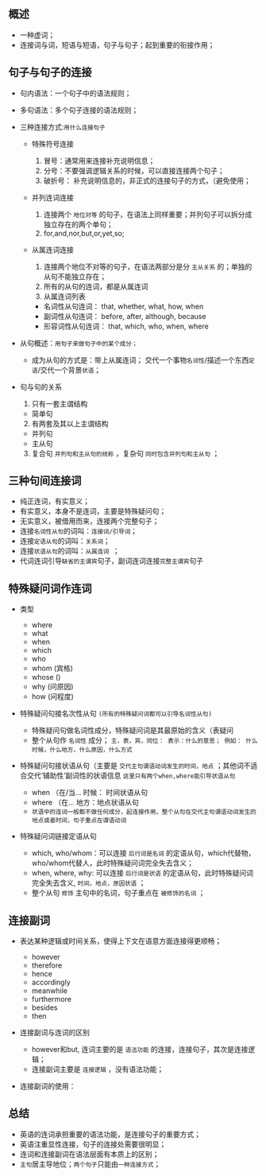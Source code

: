 ## 概述

* 一种虚词；
* 连接词与词，短语与短语，句子与句子；起到重要的衔接作用；

## 句子与句子的连接

* 句内语法：一个句子中的语法规则；
* 多句语法：多个句子连接的语法规则；

* 三种连接方式:`用什么连接句子`
  + 特殊符号连接
    1. 冒号：通常用来连接补充说明信息；
    2. 分号：不要强调逻辑关系的时候，可以直接连接两个句子；
    3. 破折号： 补充说明信息的，非正式的连接句子的方式，（避免使用；

  + 并列连词连接
    1. 连接两个 `地位对等` 的句子，在语法上同样重要；并列句子可以拆分成独立存在的两个单句；
    2. for,and,nor,but,or,yet,so;

  + 从属连词连接
    1. 连接两个地位不对等的句子，在语法两部分是分 `主从关系` 的；单独的从句不能独立存在；
    2. 所有的从句的连词，都是从属连词
    3. 从属连词列表
      - 名词性从句连词： that, whether, what, how, when
      - 副词性从句连词： before, after, although, because
      - 形容词性从句连词： that, which, who, when, where    

* 从句概述：`用句子来做句子中的某个成分；`
  - 成为从句的方式是：带上从属连词； 交代一个事物`名词性`/描述一个东西`定语`/交代一个背景`状语`；      

* 句与句的关系
  1. 只有一套主谓结构
    - 简单句
  2. 有两套及其以上主谓结构
    - 并列句
    - 主从句
  3. 复合句 `并列句和主从句的统称` ，复杂句 `同时包含并列句和主从句` ；

## 三种句间连接词

* 纯正连词，有实意义；
* 有实意义，本身不是连词，主要是特殊疑问句；
* 无实意义，被借用而来，连接两个完整句子；
* 连接`名词性从句`的词叫：`连接词/引导词`；
* 连接`定语从句`的词叫：`关系词`；
* 连接`状语从句`的词叫：`从属连词 `；
* 代词连词引导`缺省的主谓宾`句子，副词连词连接`完整主谓宾`句子

## 特殊疑问词作连词

* 类型
  + where
  + what
  + when
  + which
  + who
  + whom (宾格)
  + whose ()
  + why (问原因)
  + how (问程度)

* 特殊疑问句接名次性从句 `(所有的特殊疑问词都可以引导名词性从句)`
  + 特殊疑问句做名词性成分，特殊疑问词是其最原始的含义（表疑问
  + 整个从句作 `名词性` 成分； `主，表，宾，同位： 表示：什么的意思； 例如： 什么时候，什么地方，什么原因，什么方式`
* 特殊疑问句接状语从句（主要是 `交代主句谓语动词发生的时间，地点` ；其他词不适合交代‘辅助性’副词性的状语信息 `这里只有两个when,where能引导状语从句`
  + when  （在/当... 时候： 时间状语从句
  + where （在... 地方：地点状语从句
  + `状语中的连词一般都不做任何成分，起连接作用，整个从句在交代主句谓语动词发生的地点或者时间，句子重点在谓语动词`
* 特殊疑问词链接定语从句
  + which, who/whom：可以连接 `后行词是名词` 的定语从句，which代替物，who/whom代替人，此时特殊疑问词完全失去含义；
  + when, where, why: 可以连接 `后行词是状语` 的定语从句，此时特殊疑问词完全失去含义, `时间，地点，原因状语` ；
  + 整个从句 `修饰` 主句中的名词，句子重点在 `被修饰的名词` ；

## 连接副词

* 表达某种逻辑或时间关系，使得上下文在语意方面连接得更顺畅；
  + however
  + therefore
  + hence
  + accordingly
  + meanwhile
  + furthermore
  + besides
  + then

* 连接副词与连词的区别
  + however和but, 连词主要的是 `语法功能` 的连接，连接句子，其次是连接逻辑；
  + 连接副词主要是 `连接逻辑` ，没有语法功能；

* 连接副词的使用：

## 总结

* 英语的连词承担重要的语法功能，是连接句子的重要方式；
* 英语注重显性连接，句子的连接处需要很明显；
* 连词和连接副词在语法层面有本质上的区别；
* `主句`居主导地位；`两个句子`只能由`一种连接方式`；

